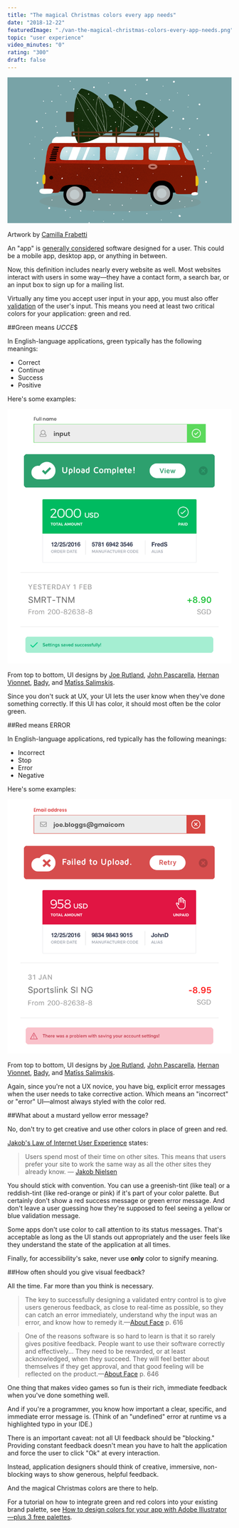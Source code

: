 ```yaml
---
title: "The magical Christmas colors every app needs"
date: "2018-12-22"
featuredImage: "./van-the-magical-christmas-colors-every-app-needs.png"
topic: "user experience"
video_minutes: "0"
rating: "300"
draft: false
---
```


![](van-the-magical-christmas-colors-every-app-needs.png)
<figcaption>
Artwork by <a href="https://dribbble.com/shots/5621499-A-van-with-a-Christmas-tree" target="_blank">Camilla Frabetti</a>
</figcaption>

An "app" is [generally considered](https://en.wikipedia.org/wiki/Application_software) software designed for a user. This could be a mobile app, desktop app, or anything in between.

Now, this definition includes nearly every website as well. Most websites interact with users in some way—they have a contact form, a search bar, or an input box to sign up for a mailing list.

Virtually any time you accept user input in your app, you must also offer [validation](https://uxplanet.org/designing-more-efficient-forms-assistance-and-validation-f26a5241199d) of the user's input. This means you need at least two critical colors for your application: green and red.

##Green means $UCCE$$

In English-language applications, green typically has the following meanings:

- Correct
- Continue
- Success
- Positive

Here's some examples:

![](green-ui-the-magical-christmas-colors-every-app-needs.png)

<figcaption>
From top to bottom, UI designs by <a href="https://dribbble.com/shots/4207164-Form-Validation" target="_blank">Joe Rutland</a>, <a href="https://dribbble.com/shots/2785416-Flash-Message-DailyUI-011" target="_blank">John Pascarella</a>, <a href="https://dribbble.com/shots/3175078-Simple-Status-Message" target="_blank">Hernan Vionnet</a>, <a href="https://dribbble.com/shots/2757257-Mobile-Banking" target="_blank">Bady</a>, and <a href="https://dribbble.com/shots/3717832-Daily-UI-011" target="_blank">Matīss Salimskis</a>.
</figcaption>

Since you don't suck at UX, your UI lets the user know when they've done something correctly. If this UI has color, it should most often be the color green.

##Red means ERROR

In English-language applications, red typically has the following meanings: 
 
 - Incorrect
 - Stop
 - Error
 - Negative
 
 Here's some examples:
 
![](red-ui-the-magical-christmas-colors-every-app-needs.png)

<figcaption>
From top to bottom, UI designs by <a href="https://dribbble.com/shots/4207164-Form-Validation" target="_blank">Joe Rutland</a>, <a href="https://dribbble.com/shots/2785416-Flash-Message-DailyUI-011" target="_blank">John Pascarella</a>, <a href="https://dribbble.com/shots/3175078-Simple-Status-Message" target="_blank">Hernan Vionnet</a>, <a href="https://dribbble.com/shots/2757257-Mobile-Banking" target="_blank">Bady</a>, and <a href="https://dribbble.com/shots/3717832-Daily-UI-011" target="_blank">Matīss Salimskis</a>.
</figcaption>

 Again, since you're not a UX novice, you have big, explicit error messages when the user needs to take corrective action. Which means an "incorrect" or "error" UI—almost always styled with the color red. 
 
 ##What about a mustard yellow error message?
 
 No, don't try to get creative and use other colors in place of green and red.
 
[Jakob's Law of Internet User Experience](https://www.nngroup.com/articles/end-of-web-design/) states:

>Users spend most of their time on other sites. This means that users prefer your site to work the same way as all the other sites they already know. — [Jakob Nielsen](https://www.nngroup.com/articles/end-of-web-design/)

You should stick with convention. You can use a greenish-tint (like teal) or a reddish-tint (like red-orange or pink) if it's part of your color palette. But certainly don't show a red success message or green error message. And don't leave a user guessing how they're supposed to feel seeing a yellow or blue validation message.

Some apps don't use color to call attention to its status messages. That's acceptable as long as the UI stands out appropriately and the user feels like they understand the state of the application at all times.

Finally, for accessibility's sake, never use **only** color to signify meaning.

##How often should you give visual feedback?

All the time. Far more than you think is necessary.

>The key to successfully designing a validated entry control is to give users generous feedback, as close to real-time as possible, so they can catch an error immediately, understand why the input was an error, and know how to remedy it.—[About Face](https://www.amazon.com/dp/1118766571/ref=cm_sw_em_r_mt_dp_U_kRFrCbCVA5WYC) p. 616

>One of the reasons software is so hard to learn is that it so rarely gives positive feedback. People want to use their software correctly and effectively... They need to be rewarded, or at least acknowledged, when they succeed. They will feel better about themselves if they get approval, and that good feeling will be reflected on the product.—[About Face](https://www.amazon.com/dp/1118766571/ref=cm_sw_em_r_mt_dp_U_kRFrCbCVA5WYC) p. 646

One thing that makes video games so fun is their rich, immediate feedback when you've done something well.

And if you're a programmer, you know how important a clear, specific, and immediate error message is. (Think of an "undefined" error at runtime vs a highlighted typo in your IDE.)

There is an important caveat: not all UI feedback should be "blocking." Providing constant feedback doesn't mean you have to halt the application and force the user to click "Ok" at every interaction.

Instead, application designers should think of creative, immersive, non-blocking ways to show generous, helpful feedback.

And the magical Christmas colors are there to help.

For a tutorial on how to integrate green and red colors into your existing brand palette, see [How to design colors for your app with Adobe Illustrator—plus 3 free palettes](/how-to-design-colors-for-your-app-with-adobe-illustrator-plus-3-free-palettes/).